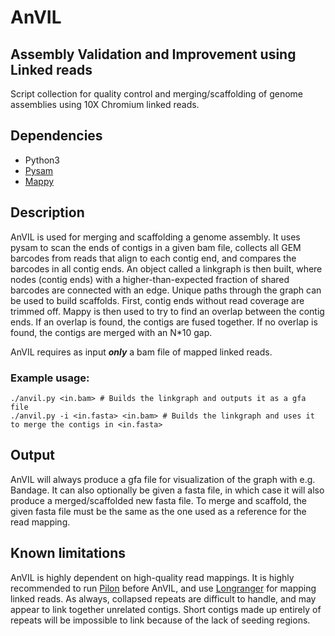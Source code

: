 # AnVIL
## Assembly Validation and Improvement using Linked reads

Script collection for quality control and merging/scaffolding of genome assemblies using 10X Chromium linked reads.

## Dependencies
- Python3
- [Pysam](https://github.com/pysam-developers/pysam)
- [Mappy](https://pypi.org/project/mappy/)

## Description
AnVIL is used for merging and scaffolding a genome assembly. It uses pysam to scan the ends of contigs in a given bam file, collects all GEM barcodes from reads that align to each contig end, and compares the barcodes in all contig ends. An object called a linkgraph is then built, where nodes (contig ends) with a higher-than-expected fraction of shared barcodes are connected with an edge. Unique paths through the graph can be used to build scaffolds. First, contig ends without read coverage are trimmed off. Mappy is then used to try to find an overlap between the contig ends. If an overlap is found, the contigs are fused together. If no overlap is found, the contigs are merged with an N*10 gap.

AnVIL requires as input **_only_** a bam file of mapped linked reads.

### Example usage:
```
./anvil.py <in.bam> # Builds the linkgraph and outputs it as a gfa file
./anvil.py -i <in.fasta> <in.bam> # Builds the linkgraph and uses it to merge the contigs in <in.fasta>
```

## Output
AnVIL will always produce a gfa file for visualization of the graph with e.g. Bandage. It can also optionally be given a fasta file, in which case it will also produce a merged/scaffolded new fasta file. To merge and scaffold, the given fasta file must be the same as the one used as a reference for the read mapping.

## Known limitations
AnVIL is highly dependent on high-quality read mappings. It is highly recommended to run [Pilon](https://github.com/broadinstitute/pilon) before AnVIL, and use [Longranger](https://github.com/10XGenomics/longranger) for mapping linked reads. As always, collapsed repeats are difficult to handle, and may appear to link together unrelated contigs. Short contigs made up entirely of repeats will be impossible to link because of the lack of seeding regions.
